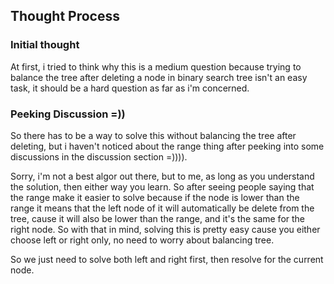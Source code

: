 ## Thought Process

### Initial thought

At first, i tried to think why this is a medium question because trying to balance the tree after deleting a node in binary search tree isn't an easy task, it should be a hard question as far as i'm concerned.

### Peeking Discussion =)) 

So there has to be a way to solve this without balancing the tree after deleting, but i haven't noticed about the range thing after peeking into some discussions in the discussion section =)))).

Sorry, i'm not a best algor out there, but to me, as long as you understand the solution, then either way you learn. So after seeing people saying that the range make it easier to solve because if the node is lower than the range it means that the left node of it will automatically be delete from the tree, cause it will also be lower than the range, and it's the same for the right node. So with that in mind, solving this is pretty easy cause you either choose left or right only, no need to worry about balancing tree. 

So we just need to solve both left and right first, then resolve for the current node. 